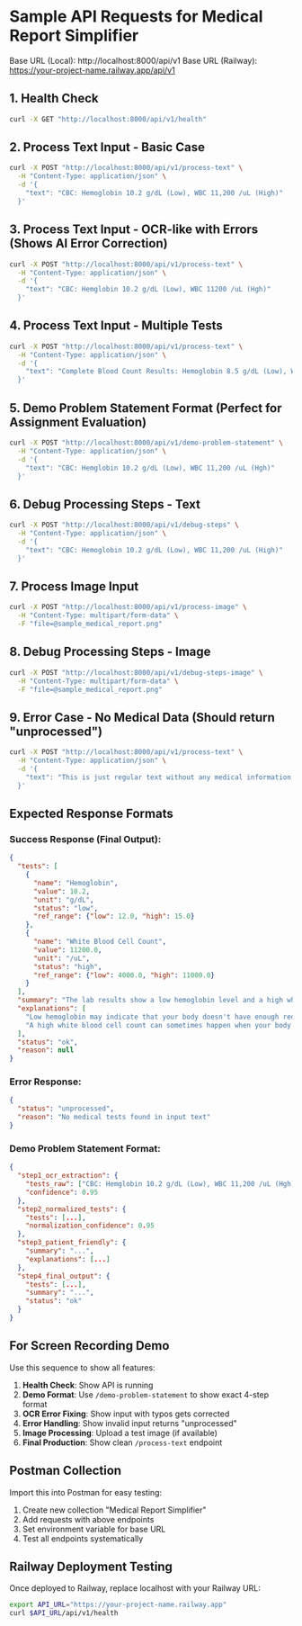 # Sample API Requests for Medical Report Simplifier

Base URL (Local): http://localhost:8000/api/v1
Base URL (Railway): https://your-project-name.railway.app/api/v1

## 1. Health Check
```bash
curl -X GET "http://localhost:8000/api/v1/health"
```

## 2. Process Text Input - Basic Case
```bash
curl -X POST "http://localhost:8000/api/v1/process-text" \
  -H "Content-Type: application/json" \
  -d '{
    "text": "CBC: Hemoglobin 10.2 g/dL (Low), WBC 11,200 /uL (High)"
  }'
```

## 3. Process Text Input - OCR-like with Errors (Shows AI Error Correction)
```bash
curl -X POST "http://localhost:8000/api/v1/process-text" \
  -H "Content-Type: application/json" \
  -d '{
    "text": "CBC: Hemglobin 10.2 g/dL (Low), WBC 11200 /uL (Hgh)"
  }'
```

## 4. Process Text Input - Multiple Tests
```bash
curl -X POST "http://localhost:8000/api/v1/process-text" \
  -H "Content-Type: application/json" \
  -d '{
    "text": "Complete Blood Count Results: Hemoglobin 8.5 g/dL (Low), WBC 15000 /uL (High), RBC 3.2 million/uL (Low), Platelet 450000 /uL (Normal)"
  }'
```

## 5. Demo Problem Statement Format (Perfect for Assignment Evaluation)
```bash
curl -X POST "http://localhost:8000/api/v1/demo-problem-statement" \
  -H "Content-Type: application/json" \
  -d '{
    "text": "CBC: Hemglobin 10.2 g/dL (Low), WBC 11,200 /uL (Hgh)"
  }'
```

## 6. Debug Processing Steps - Text
```bash
curl -X POST "http://localhost:8000/api/v1/debug-steps" \
  -H "Content-Type: application/json" \
  -d '{
    "text": "CBC: Hemoglobin 10.2 g/dL (Low), WBC 11,200 /uL (High)"
  }'
```

## 7. Process Image Input
```bash
curl -X POST "http://localhost:8000/api/v1/process-image" \
  -H "Content-Type: multipart/form-data" \
  -F "file=@sample_medical_report.png"
```

## 8. Debug Processing Steps - Image
```bash
curl -X POST "http://localhost:8000/api/v1/debug-steps-image" \
  -H "Content-Type: multipart/form-data" \
  -F "file=@sample_medical_report.png"
```

## 9. Error Case - No Medical Data (Should return "unprocessed")
```bash
curl -X POST "http://localhost:8000/api/v1/process-text" \
  -H "Content-Type: application/json" \
  -d '{
    "text": "This is just regular text without any medical information."
  }'
```

## Expected Response Formats

### Success Response (Final Output):
```json
{
  "tests": [
    {
      "name": "Hemoglobin",
      "value": 10.2,
      "unit": "g/dL",
      "status": "low",
      "ref_range": {"low": 12.0, "high": 15.0}
    },
    {
      "name": "White Blood Cell Count",
      "value": 11200.0,
      "unit": "/uL",
      "status": "high",
      "ref_range": {"low": 4000.0, "high": 11000.0}
    }
  ],
  "summary": "The lab results show a low hemoglobin level and a high white blood cell count.",
  "explanations": [
    "Low hemoglobin may indicate that your body doesn't have enough red blood cells.",
    "A high white blood cell count can sometimes happen when your body is fighting something, like an infection."
  ],
  "status": "ok",
  "reason": null
}
```

### Error Response:
```json
{
  "status": "unprocessed",
  "reason": "No medical tests found in input text"
}
```

### Demo Problem Statement Format:
```json
{
  "step1_ocr_extraction": {
    "tests_raw": ["CBC: Hemglobin 10.2 g/dL (Low), WBC 11,200 /uL (Hgh)"],
    "confidence": 0.95
  },
  "step2_normalized_tests": {
    "tests": [...],
    "normalization_confidence": 0.95
  },
  "step3_patient_friendly": {
    "summary": "...",
    "explanations": [...]
  },
  "step4_final_output": {
    "tests": [...],
    "summary": "...",
    "status": "ok"
  }
}
```

## For Screen Recording Demo

Use this sequence to show all features:

1. **Health Check**: Show API is running
2. **Demo Format**: Use `/demo-problem-statement` to show exact 4-step format
3. **OCR Error Fixing**: Show input with typos gets corrected
4. **Error Handling**: Show invalid input returns "unprocessed"
5. **Image Processing**: Upload a test image (if available)
6. **Final Production**: Show clean `/process-text` endpoint

## Postman Collection

Import this into Postman for easy testing:
1. Create new collection "Medical Report Simplifier"
2. Add requests with above endpoints
3. Set environment variable for base URL
4. Test all endpoints systematically

## Railway Deployment Testing

Once deployed to Railway, replace localhost with your Railway URL:
```bash
export API_URL="https://your-project-name.railway.app"
curl $API_URL/api/v1/health
```
